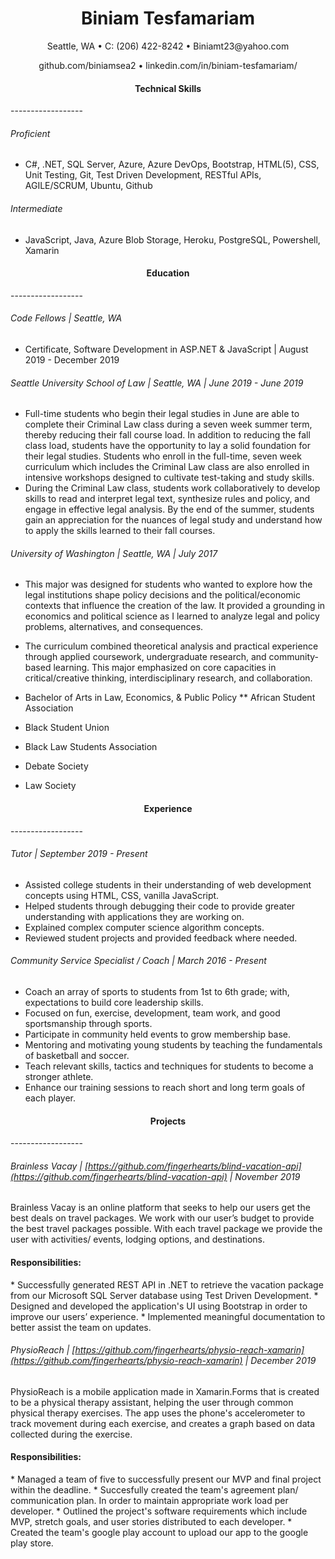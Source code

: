 <h1 align="center"> Biniam Tesfamariam </h1>
<p align="center">
    Seattle, WA   •   C: (206) 422-8242   •   Biniamt23@yahoo.com 
</p>
<p align="center">
    github.com/biniamsea2   •   linkedin.com/in/biniam-tesfamariam/    
</p>
<h4 align="center"> Technical Skills </h4>
------------------

###### Proficient

* C#, .NET, SQL Server, Azure, Azure DevOps, Bootstrap, HTML(5), CSS, Unit Testing, Git, Test Driven Development, RESTful APIs, AGILE/SCRUM, Ubuntu, Github

###### Intermediate
* JavaScript, Java, Azure Blob Storage, Heroku, PostgreSQL, Powershell, Xamarin

<h4 align="center"> Education </h4>
------------------

###### Code Fellows | Seattle, WA
* Certificate, Software Development in ASP.NET & JavaScript | August 2019 - December 2019
    
###### Seattle University School of Law | Seattle, WA | June 2019 - June 2019
* Full-time students who begin their legal studies in June are able to complete their Criminal Law class during a seven week summer term, thereby reducing their fall course load. 
In addition to reducing the fall class load, students have the opportunity to lay a solid foundation for their legal studies. 
Students who enroll in the full-time, seven week curriculum which includes the Criminal Law class are also enrolled in intensive workshops designed to cultivate test-taking and study skills.
* During the Criminal Law class, students work collaboratively to develop skills to read and interpret legal text, synthesize rules and policy, and engage in effective legal analysis. By the end of the summer, students gain an appreciation for the nuances of legal study and understand how to apply the skills learned to their fall courses.

###### University of Washington | Seattle, WA | July 2017
* This major was designed for students who wanted to explore how the legal institutions shape policy decisions and the political/economic contexts that influence the creation of the law. It provided a grounding in economics and political science as I learned to analyze legal and policy problems, alternatives, and consequences. 

* The curriculum combined theoretical analysis and practical experience through applied coursework, undergraduate research, and community-based learning. This major emphasized on core capacities in critical/creative thinking, interdisciplinary research, and collaboration.
* Bachelor of Arts in Law, Economics, & Public Policy
** African Student Association
* Black Student Union
* Black Law Students Association
* Debate Society
* Law Society  

<h4 align="center"> Experience </h4>
------------------

###### Tutor | September 2019 - Present
* Assisted college students in their understanding of web development concepts using HTML, CSS, vanilla JavaScript.
* Helped students through debugging their code to provide greater understanding with applications they are working on.
* Explained complex computer science algorithm concepts.
* Reviewed student projects and provided feedback where needed.


###### Community Service Specialist / Coach | March 2016 - Present
* Coach an array of sports to students from 1st to 6th grade; with, expectations to build core leadership skills.
* Focused on fun, exercise, development, team work, and good sportsmanship through sports.
* Participate in community held events to grow membership base.
* Mentoring and motivating young students by teaching the fundamentals of basketball and soccer.
* Teach relevant skills, tactics and techniques for students to become a stronger athlete.
* Enhance our training sessions to reach short and long term goals of each player.

<h4 align="center"> Projects </h4>
------------------

###### Brainless Vacay | [https://github.com/fingerhearts/blind-vacation-api](https://github.com/fingerhearts/blind-vacation-api) | November 2019
Brainless Vacay is an online platform that seeks to help our users get the best deals on travel packages. We
work with our user’s budget to provide the best travel packages possible. With each travel package we provide
the user with activities/ events, lodging options, and destinations.
<h4> Responsibilities: </h4>
* Successfully generated REST API in .NET to retrieve the vacation package from our Microsoft SQL
Server database using Test Driven Development.
* Designed and developed the application's UI using Bootstrap in order to improve our users’ experience.
* Implemented meaningful documentation to better assist the team on updates.

###### PhysioReach | [https://github.com/fingerhearts/physio-reach-xamarin](https://github.com/fingerhearts/physio-reach-xamarin) | December 2019
PhysioReach is a mobile application made in Xamarin.Forms that is created to be a physical therapy assistant, helping the user through common physical therapy exercises. 
The app uses the phone's accelerometer to track movement during each exercise, and creates a graph based on data collected during the exercise.
<h4> Responsibilities: </h4>
* Managed a team of five to successfully present our MVP and final project within the deadline.
* Succesfully created the team's agreement plan/ communication plan. In order to maintain appropriate work load per developer.
* Outlined the project's software requirements which include MVP, stretch goals, and user stories distributed to each developer. 
* Created the team's google play account to upload our app to the google play store.
